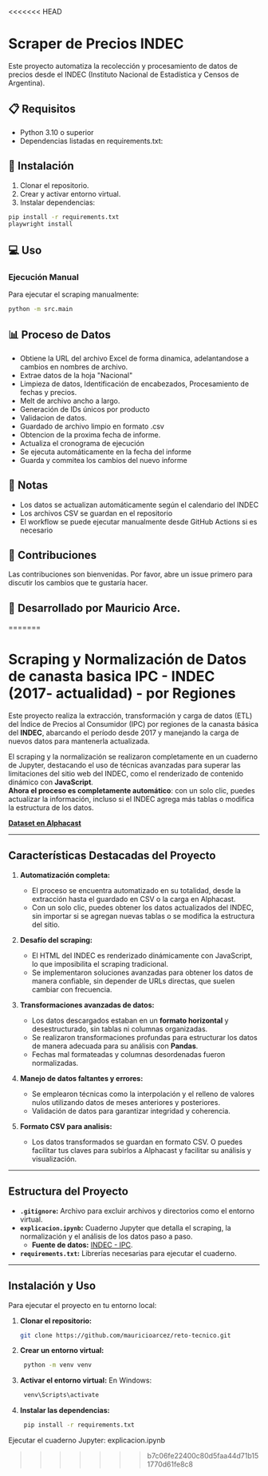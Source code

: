 <<<<<<< HEAD
# Scraper de Precios INDEC
Este proyecto automatiza la recolección y procesamiento de datos de precios desde el INDEC (Instituto Nacional de Estadística y Censos de Argentina).

## 📋 Requisitos
- Python 3.10 o superior
- Dependencias listadas en requirements.txt:

## 🚀 Instalación

1. Clonar el repositorio.
2. Crear y activar entorno virtual.
3. Instalar dependencias:
```bash
pip install -r requirements.txt
playwright install
```

## 💻 Uso

### Ejecución Manual

Para ejecutar el scraping manualmente:
```bash
python -m src.main
```

## 📊 Proceso de Datos

   - Obtiene la URL del archivo Excel de forma dinamica, adelantandose a cambios en nombres de archivo.
   - Extrae datos de la hoja "Nacional"
   - Limpieza de datos, Identificación de encabezados, Procesamiento de fechas y precios.
   - Melt de archivo ancho a largo. 
   - Generación de IDs únicos por producto
   - Validacion de datos.
   - Guardado de archivo limpio en formato .csv
   - Obtencion de la proxima fecha de informe.
   - Actualiza el cronograma de ejecución
   - Se ejecuta automáticamente en la fecha del informe
   - Guarda y commitea los cambios del nuevo informe

## 📝 Notas

- Los datos se actualizan automáticamente según el calendario del INDEC
- Los archivos CSV se guardan en el repositorio
- El workflow se puede ejecutar manualmente desde GitHub Actions si es necesario

## 🤝 Contribuciones

Las contribuciones son bienvenidas. Por favor, abre un issue primero para discutir los cambios que te gustaría hacer.

## 📄 Desarrollado por Mauricio Arce. 
=======
# Scraping y Normalización de Datos de canasta basica IPC - INDEC (2017- actualidad) - por Regiones

Este proyecto realiza la extracción, transformación y carga de datos (ETL) del Índice de Precios al Consumidor (IPC) por regiones de la canasta básica del **INDEC**, abarcando el período desde 2017 y manejando la carga de nuevos datos para mantenerla actualizada.  

El scraping y la normalización se realizaron completamente en un cuaderno de Jupyter, destacando el uso de técnicas avanzadas para superar las limitaciones del sitio web del INDEC, como el renderizado de contenido dinámico con **JavaScript**.  
**Ahora el proceso es completamente automático**: con un solo clic, puedes actualizar la información, incluso si el INDEC agrega más tablas o modifica la estructura de los datos.  

[**Dataset en Alphacast**](https://www.alphacast.io/datasets/prueba-tecnica-completada-43861)  

---

## **Características Destacadas del Proyecto**  

1. **Automatización completa:**  
   - El proceso se encuentra automatizado en su totalidad, desde la extracción hasta el guardado en CSV o la carga en Alphacast.  
   - Con un solo clic, puedes obtener los datos actualizados del INDEC, sin importar si se agregan nuevas tablas o se modifica la estructura del sitio.  

2. **Desafío del scraping:**  
   - El HTML del INDEC es renderizado dinámicamente con JavaScript, lo que imposibilita el scraping tradicional.  
   - Se implementaron soluciones avanzadas para obtener los datos de manera confiable, sin depender de URLs directas, que suelen cambiar con frecuencia.  

3. **Transformaciones avanzadas de datos:**  
   - Los datos descargados estaban en un **formato horizontal** y desestructurado, sin tablas ni columnas organizadas.  
   - Se realizaron transformaciones profundas para estructurar los datos de manera adecuada para su análisis con **Pandas**.  
   - Fechas mal formateadas y columnas desordenadas fueron normalizadas.  

4. **Manejo de datos faltantes y errores:**  
   - Se emplearon técnicas como la interpolación y el relleno de valores nulos utilizando datos de meses anteriores y posteriores.  
   - Validación de datos para garantizar integridad y coherencia.  

5. **Formato CSV para analisis:**  
   - Los datos transformados se guardan en formato CSV. O puedes facilitar tus claves para subirlos a Alphacast y facilitar su análisis y visualización.  

---

## **Estructura del Proyecto**  

- **`.gitignore`:** Archivo para excluir archivos y directorios como el entorno virtual.  
- **`explicacion.ipynb`:** Cuaderno Jupyter que detalla el scraping, la normalización y el análisis de los datos paso a paso.  
   - **Fuente de datos:** [INDEC - IPC](https://www.indec.gob.ar/indec/web/Nivel4-Tema-3-5-31).  
- **`requirements.txt`:** Librerías necesarias para ejecutar el cuaderno.  

---

## **Instalación y Uso**  

Para ejecutar el proyecto en tu entorno local:  

1. **Clonar el repositorio:**  
   ```bash
   git clone https://github.com/mauricioarcez/reto-tecnico.git

2. **Crear un entorno virtual:**

   ```bash
    python -m venv venv
   
3. **Activar el entorno virtual:**
  En Windows:
   ```bash
    venv\Scripts\activate
   
4. **Instalar las dependencias:**
   ```bash
    pip install -r requirements.txt
   
Ejecutar el cuaderno Jupyter: explicacion.ipynb
>>>>>>> b7c06fe22400c80d5faa44d71b151770d61fe8c8
